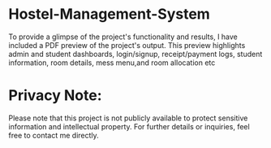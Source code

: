 # Hostel-Management-System

To provide a glimpse of the project's functionality and results, I have included a PDF preview of the project's output. 
This preview highlights admin and student dashboards, login/signup, receipt/payment logs, student information, room details, mess menu,and room allocation etc

# Privacy Note:
Please note that this project is not publicly available to protect sensitive information and intellectual property. For further details or inquiries, feel free to contact me directly.
